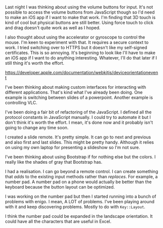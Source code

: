 Last night I was thinking about using the volume buttons for input. It's not
possible to access the volume buttons from JavaScript though so I'd need to make
an iOS app if I want to make that work. I'm finding that 3D touch is kind of
cool but physical buttons are still better. Using force touch to click and drag
doesn't quite work as well as I hoped.

I also thought about using the accelerator or gyroscope to control the mouse.
I'm keen to experiment with that. It requires a secure context to work. I tried
switching over to HTTPS but it doesn't like my self-signed certificates. This is
so annoying. It's beginning to look like I'll have to make an iOS app if I want
to do anything interesting. Whatever, I'll do that later if I still thing it's
worth the effort.

https://developer.apple.com/documentation/webkitjs/deviceorientationevent

I've been thinking about making custom interfaces for interacting with different
applications. That's kind what I've already been doing. One example is switching
between slides of a powerpoint. Another example is controlling VLC.

I've been doing a fair bit of refactoring of the JavaScript. I defined all the
protocol constants in JavaScript manually. I could try to automate it but I
don't think it's worth the effort. I mean, it's done now and it probably isn't
going to change any time soon.

I created a slide remote. It's pretty simple. It can go to next and previous
and also first and last slides. This might be pretty handy. Although it relies
on using my own laptop for presenting a slideshow so I'm not sure.

I've been thinking about using Bootstrap if for nothing else but the colors. I
really like the shades of gray that Bootstrap has.

I had a realisation. I can go beyond a remote control. I can create something
that _adds_ to the existing input methods rather than _replaces_. For example,
a number pad. A number pad on a phone would actually be better than the keyboard
because the button layout can be optimized.

I was working on the number pad but then I started running into a bunch of
problems with enigo. I mean, A LOT of problems. I've been playing around with it
and keep discovering problems. Mostly to do with `Key::Layout`.

I think the number pad could be expanded in the landscape orientation. It could
have all the characters that are useful in Excel.
